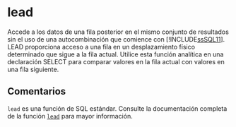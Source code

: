 ﻿---
SidebarGroup: "Funciones de agregación"
Autogenerated: true
---

# lead

Accede a los datos de una fila posterior en el mismo conjunto de resultados sin el uso de una autocombinación que comience con [!INCLUDE[ssSQL11](../../includes/sssql11-md.md)]. LEAD proporciona acceso a una fila en un desplazamiento físico determinado que sigue a la fila actual. Utilice esta función analítica en una declaración SELECT para comparar valores en la fila actual con valores en una fila siguiente.

## Comentarios 

`lead` es una función de SQL estándar. Consulte la documentación completa de la función [`lead`](https://learn.microsoft.com/es-es/sql/t-sql/functions/lead-transact-sql) para mayor información.
